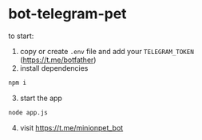 # bot-telegram-pet

to start:
1. copy or create `.env` file and add your `TELEGRAM_TOKEN` (https://t.me/botfather)
2. install dependencies 
```bash
npm i
```
3. start the app
```bash
node app.js
```
4. visit https://t.me/minionpet_bot